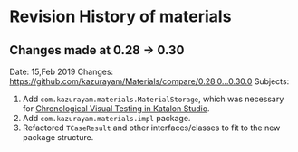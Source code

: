 Revision History of materials
=============================

## Changes made at 0.28 -> 0.30

Date: 15,Feb 2019
Changes: https://github.com/kazurayam/Materials/compare/0.28.0...0.30.0
Subjects:
1. Add `com.kazurayam.materials.MaterialStorage`, which was necessary for [Chronological Visual Testing in Katalon Studio](https://github.com/kazurayam/ChronologicalVisualTestingInKatalonStudio).
2. Add `com.kazurayam.materials.impl` package.
3. Refactored `TCaseResult` and other interfaces/classes to fit to the new package structure.
